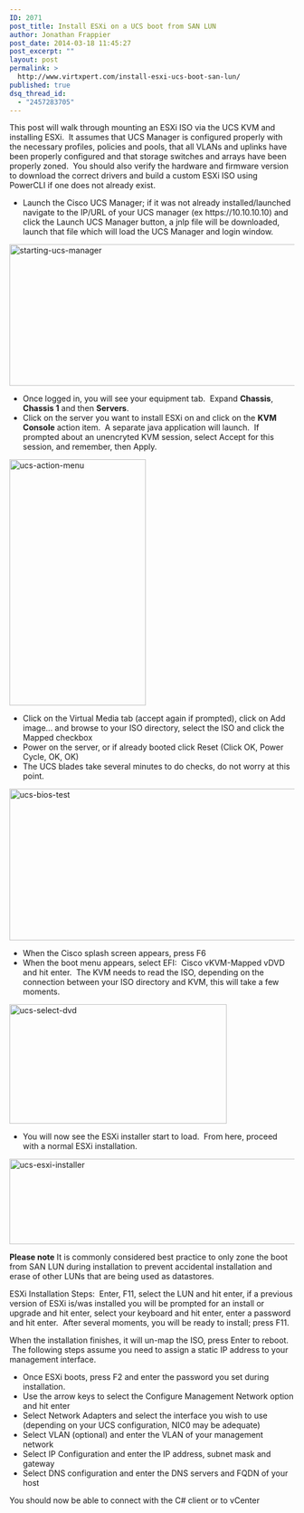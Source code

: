 ```yaml
---
ID: 2071
post_title: Install ESXi on a UCS boot from SAN LUN
author: Jonathan Frappier
post_date: 2014-03-18 11:45:27
post_excerpt: ""
layout: post
permalink: >
  http://www.virtxpert.com/install-esxi-ucs-boot-san-lun/
published: true
dsq_thread_id:
  - "2457283705"
---
```

This post will walk through mounting an ESXi ISO via the UCS KVM and installing ESXi.  It assumes that UCS Manager is configured properly with the necessary profiles, policies and pools, that all VLANs and uplinks have been properly configured and that storage switches and arrays have been properly zoned.  You should also verify the hardware and firmware version to download the correct drivers and build a custom ESXi ISO using PowerCLI if one does not already exist.
<ul>
	<li>Launch the Cisco UCS Manager; if it was not already installed/launched navigate to the IP/URL of your UCS manager (ex https://10.10.10.10) and click the Launch UCS Manager button, a jnlp file will be downloaded, launch that file which will load the UCS Manager and login window.</li>
</ul>
<a href="http://www.virtxpert.com/wp-content/uploads/2014/03/starting-ucs-manager.jpg"><img class="aligncenter size-full wp-image-2073" alt="starting-ucs-manager" src="http://www.virtxpert.com/wp-content/uploads/2014/03/starting-ucs-manager.jpg" width="523" height="250" /></a>
<ul>
	<li>Once logged in, you will see your equipment tab.  Expand <strong>Chassis</strong>, <strong>Chassis 1</strong> and then <strong>Servers</strong>.</li>
	<li>Click on the server you want to install ESXi on and click on the <strong>KVM Console</strong> action item.  A separate java application will launch.  If prompted about an unencryted KVM session, select Accept for this session, and remember, then Apply.</li>
</ul>
<a href="http://www.virtxpert.com/wp-content/uploads/2014/03/ucs-action-menu.jpg"><img class="aligncenter size-full wp-image-2072" alt="ucs-action-menu" src="http://www.virtxpert.com/wp-content/uploads/2014/03/ucs-action-menu.jpg" width="241" height="435" /></a>
<ul>
	<li>Click on the Virtual Media tab (accept again if prompted), click on Add image... and browse to your ISO directory, select the ISO and click the Mapped checkbox</li>
	<li>Power on the server, or if already booted click Reset (Click OK, Power Cycle, OK, OK)</li>
	<li>The UCS blades take several minutes to do checks, do not worry at this point.</li>
</ul>
<a href="http://www.virtxpert.com/wp-content/uploads/2014/03/ucs-bios-test.jpg"><img class="aligncenter size-full wp-image-2074" alt="ucs-bios-test" src="http://www.virtxpert.com/wp-content/uploads/2014/03/ucs-bios-test.jpg" width="806" height="268" /></a>
<ul>
	<li>When the Cisco splash screen appears, press F6</li>
	<li>When the boot menu appears, select EFI:  Cisco vKVM-Mapped vDVD and hit enter.  The KVM needs to read the ISO, depending on the connection between your ISO directory and KVM, this will take a few moments.</li>
</ul>
<a href="http://www.virtxpert.com/wp-content/uploads/2014/03/ucs-select-dvd2.jpg"><img class="aligncenter size-full wp-image-2078" alt="ucs-select-dvd" src="http://www.virtxpert.com/wp-content/uploads/2014/03/ucs-select-dvd2.jpg" width="384" height="211" /></a>
<ul>
	<li>You will now see the ESXi installer start to load.  From here, proceed with a normal ESXi installation.</li>
</ul>
<a href="http://www.virtxpert.com/wp-content/uploads/2014/03/ucs-esxi-installer.jpg"><img class="aligncenter size-large wp-image-2075" alt="ucs-esxi-installer" src="http://www.virtxpert.com/wp-content/uploads/2014/03/ucs-esxi-installer-1024x242.jpg" width="640" height="151" /></a>

**Please note** It is commonly considered best practice to only zone the boot from SAN LUN during installation to prevent accidental installation and erase of other LUNs that are being used as datastores.

ESXi Installation Steps:  Enter, F11, select the LUN and hit enter, if a previous version of ESXi is/was installed you will be prompted for an install or upgrade and hit enter, select your keyboard and hit enter, enter a password and hit enter.  After several moments, you will be ready to install; press F11.

When the installation finishes, it will un-map the ISO, press Enter to reboot.  The following steps assume you need to assign a static IP address to your management interface.
<ul>
	<li>Once ESXi boots, press F2 and enter the password you set during installation.</li>
	<li>Use the arrow keys to select the Configure Management Network option and hit enter</li>
	<li>Select Network Adapters and select the interface you wish to use (depending on your UCS configuration, NIC0 may be adequate)</li>
	<li>Select VLAN (optional) and enter the VLAN of your management network</li>
	<li>Select IP Configuration and enter the IP address, subnet mask and gateway</li>
	<li>Select DNS configuration and enter the DNS servers and FQDN of your host</li>
</ul>
You should now be able to connect with the C# client or to vCenter